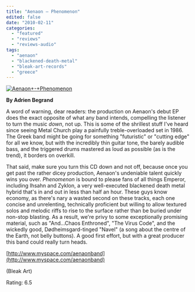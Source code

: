 ```yaml
---
title: "Aenaon – Phenomenon"
edited: false
date: "2010-02-11"
categories:
  - "featured"
  - "reviews"
  - "reviews-audio"
tags:
  - "aenaon"
  - "blackened-death-metal"
  - "bleak-art-records"
  - "greece"
---
```


[![Aenaon+-+Phenomenon](http://www.hellbound.ca/wp-content/uploads/2010/02/Aenaon+-+Phenomenon.jpg "Aenaon+-+Phenomenon")](http://www.hellbound.ca/wp-content/uploads/2010/02/Aenaon+-+Phenomenon.jpg)

**By Adrien Begrand**

A word of warning, dear readers: the production on Aenaon's debut EP does the exact opposite of what any band intends, compelling the listener to turn the music _down_, not up. This is some of the shrillest stuff I've heard since seeing Metal Church play a painfully treble-overloaded set in 1986. The Greek band might be going for something "futuristic" or "cutting edge" for all we know, but with the incredibly thin guitar tone, the barely audible bass, and the triggered drums mastered as loud as possible (as is the trend), it borders on overkill.

That said, make sure you turn this CD down and not off, because once you get past the rather dicey production, Aenaon's undeniable talent quickly wins you over. _Phenomenon_ is bound to please fans of all things Emperor, including Ihsahn and Zyklon, a very well-executed blackened death metal hybrid that's in and out in less than half an hour. These guys know economy, as there's nary a wasted second on these tracks, each one concise and unrelenting, technically proficient but willing to allow textured solos and melodic riffs to rise to the surface rather than be buried under non-stop blasting. As a result, we're privy to some exceptionally promising material, such as "And…Chaos Enthroned", "The Virus Code", and the wickedly good, Dødheimsgard-tinged "Navel" (a song about the centre of the Earth, not belly buttons). A good first effort, but with a great producer this band could really turn heads.

[http://www.myspace.com/aenaonband](http://www.myspace.com/aenaonband)

(Bleak Art)

Rating: 6.5
